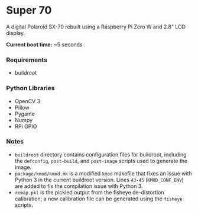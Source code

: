 # Super 70

A digital Polaroid SX-70 rebuilt using a Raspberry Pi Zero W and 2.8" LCD display.

**Current boot time:** ~5 seconds

### Requirements
* buildroot

### Python Libraries
* OpenCV 3
* Pillow
* Pygame
* Numpy
* RPi GPIO

### Notes
* `buildroot` directory contains configuration files for buildroot, including the `defconfig`, `post-build`, and `post-image` scripts used to generate the image.
* `package/kmod/kmod.mk` is a modified `kmod` makefile that fixes an issue with Python 3 in the current buildroot version. Lines `43-45` (`KMOD_CONF_ENV`) are added to fix the compilation issue with Python 3.
* `remap.pkl` is the pickled output from the fisheye de-distortion calibration; a new calibration file can be generated using the `fisheye` scripts.

